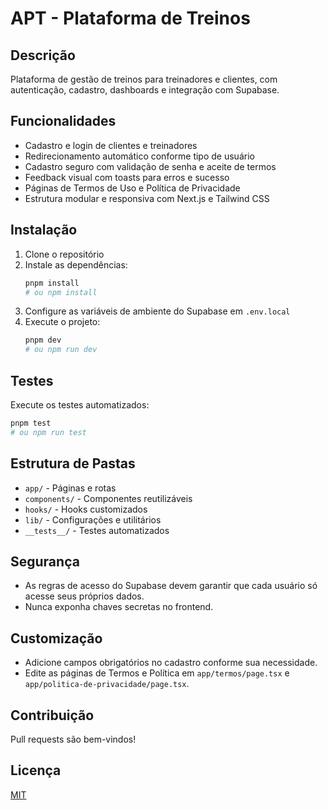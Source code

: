 # APT - Plataforma de Treinos

## Descrição
Plataforma de gestão de treinos para treinadores e clientes, com autenticação, cadastro, dashboards e integração com Supabase.

## Funcionalidades
- Cadastro e login de clientes e treinadores
- Redirecionamento automático conforme tipo de usuário
- Cadastro seguro com validação de senha e aceite de termos
- Feedback visual com toasts para erros e sucesso
- Páginas de Termos de Uso e Política de Privacidade
- Estrutura modular e responsiva com Next.js e Tailwind CSS

## Instalação
1. Clone o repositório
2. Instale as dependências:
   ```sh
   pnpm install
   # ou npm install
   ```
3. Configure as variáveis de ambiente do Supabase em `.env.local`
4. Execute o projeto:
   ```sh
   pnpm dev
   # ou npm run dev
   ```

## Testes
Execute os testes automatizados:
```sh
pnpm test
# ou npm run test
```

## Estrutura de Pastas
- `app/` - Páginas e rotas
- `components/` - Componentes reutilizáveis
- `hooks/` - Hooks customizados
- `lib/` - Configurações e utilitários
- `__tests__/` - Testes automatizados

## Segurança
- As regras de acesso do Supabase devem garantir que cada usuário só acesse seus próprios dados.
- Nunca exponha chaves secretas no frontend.

## Customização
- Adicione campos obrigatórios no cadastro conforme sua necessidade.
- Edite as páginas de Termos e Política em `app/termos/page.tsx` e `app/politica-de-privacidade/page.tsx`.

## Contribuição
Pull requests são bem-vindos!

## Licença
[MIT](LICENSE)
